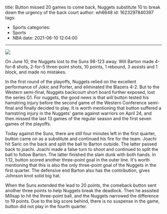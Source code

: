 title: Button missed 20 games to come back, Nuggets substitute 10 to break down the urgency of the back court
author: wh6648
id: 1623297840397
tags: 
- Sports
categories: 
- Sports
- NBA
date: 2021-06-10 12:04:00
---
![](https://p3.itc.cn/q_70/images01/20210610/d62d1610ab3d466a88dcb011f0718908.jpeg)


On June 10, the Nuggets lost to the Suns 98-123 away. Will Barton made 4-for-8 shots, 2-for-5 three-point shots, 10 points, 1 rebound, 3 assists and 1 block, and made no mistakes.

In the first round of the playoffs, Nuggets relied on the excellent performance of Jokic and Porter, and eliminated the Blazers 4-2. But to the Western semi-final, Nuggets backcourt short board further exposed, lost the series G1. For nuggets, the good news is that will button tested his hamstring injury before the second game of the Western Conference semi-final and finally decided to play. It is worth mentioning that button suffered a hamstring injury in the Nuggets' game against warriors on April 24, and then missed the last 13 games of the regular season and the first seven games of the playoffs.

Today against the Suns, there are still four minutes left in the first quarter, button came on as a substitute and continued his fire for the team. Joachi hit Saric on the back and split the ball to Barton outside. The latter passed back to joachi. Joachi made a false turn to shoot and continued to split the ball to follow Barton. The latter finished the slam dunk with both hands. In 1:12, button scored another three-point goal in the outer line. It's worth mentioning that this is also the only three-point goal of the Nuggets in the first quarter. The defensive end Barton also has the contribution, gives Johnson knot solid big hat.

When the Suns extended the lead to 20 points, the comeback button sent another three points to help Nuggets break the deadlock. Then he assisted Millsap to hit the three-point ball, and the Nuggets narrowed the difference to 19 points. Due to the big score behind, there is no suspense in the game, button did not play in the fourth quarter.

